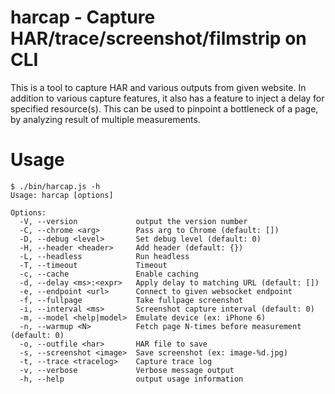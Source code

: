 # harcap - Capture HAR/trace/screenshot/filmstrip on CLI

This is a tool to capture HAR and various outputs from given website.
In addition to various capture features, it also has a feature to inject a delay for specified resource(s).
This can be used to pinpoint a bottleneck of a page, by analyzing result of multiple measurements.

# Usage
```
$ ./bin/harcap.js -h
Usage: harcap [options]

Options:
  -V, --version             output the version number
  -C, --chrome <arg>        Pass arg to Chrome (default: [])
  -D, --debug <level>       Set debug level (default: 0)
  -H, --header <header>     Add header (default: {})
  -L, --headless            Run headless
  -T, --timeout             Timeout
  -c, --cache               Enable caching
  -d, --delay <ms>:<expr>   Apply delay to matching URL (default: [])
  -e, --endpoint <url>      Connect to given websocket endpoint
  -f, --fullpage            Take fullpage screenshot
  -i, --interval <ms>       Screenshot capture interval (default: 0)
  -m, --model <help|model>  Emulate device (ex: iPhone 6)
  -n, --warmup <N>          Fetch page N-times before measurement (default: 0)
  -o, --outfile <har>       HAR file to save
  -s, --screenshot <image>  Save screenshot (ex: image-%d.jpg)
  -t, --trace <tracelog>    Capture trace log
  -v, --verbose             Verbose message output
  -h, --help                output usage information
  ```
